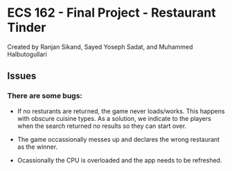 # ECS 162 - Final Project - Restaurant Tinder

Created by Ranjan Sikand, Sayed Yoseph Sadat, and Muhammed Halbutogullari

## Issues

### There are some bugs:

- If no resturants are returned, the game never loads/works. This happens with obscure cuisine types.
  As a solution, we indicate to the players when the search returned no results so they can start over.

- The game occassionally messes up and declares the wrong restaurant as the winner.

- Ocassionally the CPU is overloaded and the app needs to be refreshed.
